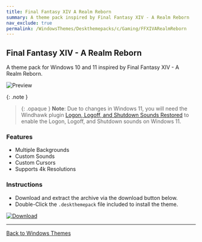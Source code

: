 ```yaml
---
title: Final Fantasy XIV A Realm Reborn
summary: A theme pack inspired by Final Fantasy XIV - A Realm Reborn
nav_exclude: true
permalink: /WindowsThemes/Deskthemepacks/c/Gaming/FFXIVARealmReborn
---
```


## Final Fantasy XIV - A Realm Reborn

A theme pack for Windows 10 and 11 inspired by Final Fantasy XIV - A Realm Reborn.

![Preview](https://gitlab.com/the-back-room/deskthemepacks/sfw/ffxiv-arr/-/raw/main/Extras/Preview.bmp)

{: .note }
> {: .opaque }
> **Note**: Due to changes in Windows 11, you will need the Windhawk plugin [Logon, Logoff, and Shutdown Sounds Restored](https://windhawk.net/mods/logon-logoff-shutdown-sounds) to enable the Logon, Logoff, and Shutdown sounds on Windows 11.

### Features

- Multiple Backgrounds
- Custom Sounds
- Custom Cursors
- Supports 4k Resolutions

### Instructions

- Download and extract the archive via the download button below.
- Double-Click the `.deskthemepack` file included to install the theme.

[![Download](https://img.shields.io/badge/Download-black?style=for-the-badge&logo=gitlab&logoColor=white&logoSize=auto&labelColor=red&color=black&cacheSeconds=3600)](https://gitlab.com/the-back-room/deskthemepacks/sfw/ffxiv-arr/-/archive/main/ffxiv-arr-main.zip)

---

<a href="/WindowsThemes" class="btn btn--secondary btn--sm">Back to Windows Themes</a>